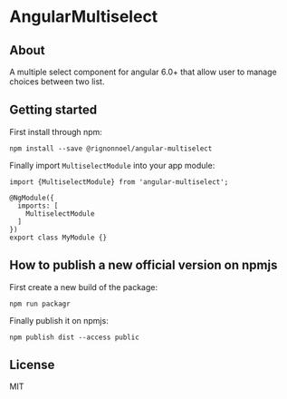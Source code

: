 # AngularMultiselect

## About

A multiple select component for angular 6.0+ that allow user to manage choices between two list.

## Getting started

First install through npm:

```
npm install --save @rignonnoel/angular-multiselect
```

Finally import `MultiselectModule` into your app module:

```
import {MultiselectModule} from 'angular-multiselect';

@NgModule({
  imports: [
    MultiselectModule
  ]
})
export class MyModule {}
```


## How to publish a new official version on npmjs

First create a new build of the package:

```
npm run packagr
```

Finally publish it on npmjs:

```
npm publish dist --access public
```

## License

MIT
